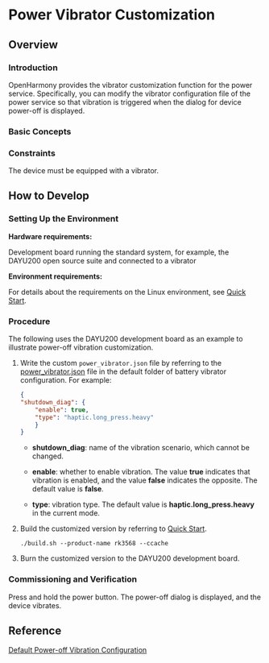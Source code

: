 # Power Vibrator Customization

## Overview

### Introduction

OpenHarmony provides the vibrator customization function for the power service. Specifically, you can modify the vibrator configuration file of the power service so that vibration is triggered when the dialog for device power-off is displayed. 

### Basic Concepts

### Constraints

The device must be equipped with a vibrator.

## How to Develop

### Setting Up the Environment

**Hardware requirements:**

Development board running the standard system, for example, the DAYU200 open source suite and connected to a vibrator

**Environment requirements:**

For details about the requirements on the Linux environment, see [Quick Start](../quick-start/quickstart-overview.md).

### Procedure

The following uses the DAYU200 development board as an example to illustrate power-off vibration customization.

1. Write the custom `power_vibrator.json` file by referring to the [power_vibrator.json](https://gitee.com/openharmony/powermgr_power_manager/blob/master/services/native/profile/power_vibrator.json) file in the default folder of battery vibrator configuration. For example:

    ```json
    {
    "shutdown_diag": {
        "enable": true,
        "type": "haptic.long_press.heavy"
        }
    }
    ```
    - **shutdown_diag**: name of the vibration scenario, which cannot be changed.

    - **enable**: whether to enable vibration. The value **true** indicates that vibration is enabled, and the value **false** indicates the opposite. The default value is **false**.

    - **type**: vibration type. The default value is **haptic.long_press.heavy** in the current mode.

2. Build the customized version by referring to [Quick Start](../quick-start/quickstart-overview.md).

    ```shell
    ./build.sh --product-name rk3568 --ccache
    ```

3. Burn the customized version to the DAYU200 development board.

### Commissioning and Verification

Press and hold the power button. The power-off dialog is displayed, and the device vibrates.

## Reference

[Default Power-off Vibration Configuration](https://gitee.com/openharmony/powermgr_power_manager/blob/master/services/native/profile/power_vibrator.json)
